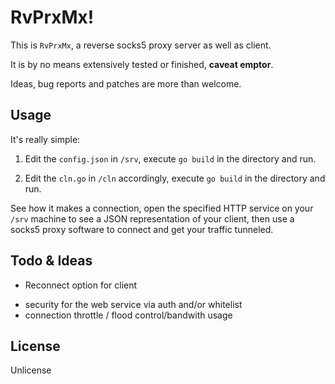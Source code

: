 RvPrxMx!
===========

This is `RvPrxMx`, a reverse socks5 proxy server as well as client.

It is by no means extensively tested or finished, **caveat emptor**.

Ideas, bug reports and patches are more than welcome.

Usage
------------

It's really simple:

1. Edit the `config.json` in `/srv`, execute `go build` in the directory and run.

2. Edit the `cln.go` in `/cln` accordingly, execute `go build` in the directory and run.

See how it makes a connection, open the specified HTTP service on your `/srv` machine
 to see a JSON representation of your client, then use a socks5 proxy software to connect
 and get your traffic tunneled. 


Todo & Ideas
---------

* Reconnect option for client
+ security for the web service via auth and/or whitelist
+ connection throttle / flood control/bandwith usage


License
------------

Unlicense
